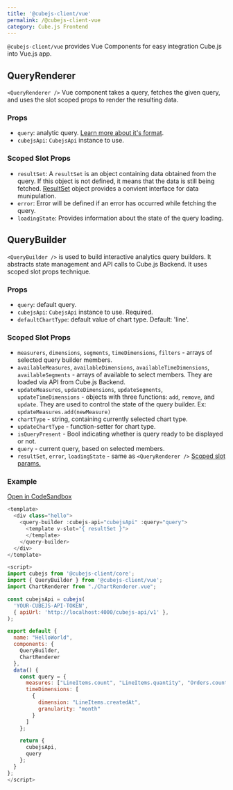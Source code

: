 ```yaml
---
title: '@cubejs-client/vue'
permalink: /@cubejs-client-vue
category: Cube.js Frontend
---
```


`@cubejs-client/vue` provides Vue Components for easy integration Cube.js
into Vue.js app.

## QueryRenderer

`<QueryRenderer />` Vue component takes a query, fetches the given query, and uses the slot scoped props to render the resulting data.

### Props

- `query`: analytic query. [Learn more about it's format](query-format).
- `cubejsApi`: `CubejsApi` instance to use.

### Scoped Slot Props

- `resultSet`: A `resultSet` is an object containing data obtained from the query.  If this object is not defined, it means that the data is still being fetched. [ResultSet](@cubejs-client-core#result-set) object provides a convient interface for data munipulation.
- `error`: Error will be defined if an error has occurred while fetching the query.
- `loadingState`: Provides information about the state of the query loading.

## QueryBuilder
`<QueryBuilder />` is used to  build interactive analytics query builders. It abstracts state management and API calls to Cube.js Backend. It uses scoped slot props technique.

### Props

- `query`: default query.
- `cubejsApi`: `CubejsApi` instance to use. Required.
- `defaultChartType`: default value of chart type. Default: 'line'.

### Scoped Slot Props

- `measurers`, `dimensions`, `segments`, `timeDimensions`, `filters` - arrays of
selected query builder members.
- `availableMeasures`, `availableDimensions`, `availableTimeDimensions`,
`availableSegments` - arrays of available to select members. They are loaded via
API from Cube.js Backend.
- `updateMeasures`, `updateDimensions`, `updateSegments`, `updateTimeDimensions` - objects with three functions: `add`, `remove`, and `update`. They are used to control the state of the query builder. Ex: `updateMeasures.add(newMeasure)`
- `chartType` - string, containing currently selected chart type.
- `updateChartType` - function-setter for chart type.
- `isQueryPresent` - Bool indicating whether is query ready to be displayed or
    not.
- `query` - current query, based on selected members.
- `resultSet`, `error`, `loadingState` - same as `<QueryRenderer />` [Scoped slot params.](#query-scoped-slot-props)

### Example
[Open in CodeSandbox](https://codesandbox.io/s/3rlxjkv2p)
```js
<template>
  <div class="hello">
    <query-builder :cubejs-api="cubejsApi" :query="query">
      <template v-slot="{ resultSet }">
      </template>
    </query-builder>
  </div>
</template>

<script>
import cubejs from '@cubejs-client/core';
import { QueryBuilder } from '@cubejs-client/vue';
import ChartRenderer from "./ChartRenderer.vue";

const cubejsApi = cubejs(
  'YOUR-CUBEJS-API-TOKEN',
  { apiUrl: 'http://localhost:4000/cubejs-api/v1' },
);

export default {
  name: "HelloWorld",
  components: {
    QueryBuilder,
    ChartRenderer
  },
  data() {
    const query = {
      measures: ["LineItems.count", "LineItems.quantity", "Orders.count"],
      timeDimensions: [
        {
          dimension: "LineItems.createdAt",
          granularity: "month"
        }
      ]
    };

    return {
      cubejsApi,
      query
    };
  }
};
</script>
```
